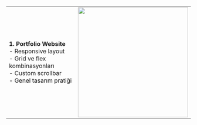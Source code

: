 <table>
  <tr>
    <td>
      <strong>1. Portfolio Website</strong><br>
      - Responsive layout<br>
      - Grid ve flex kombinasyonları<br>
      - Custom scrollbar<br>
      - Genel tasarım pratiği
    </td>
    <td>
      <img src="https://github.com/user-attachments/assets/d2a0072c-0cb5-45a6-af22-e0fb1fb7b29f" width="300">
    </td>
  </tr>
</table>
